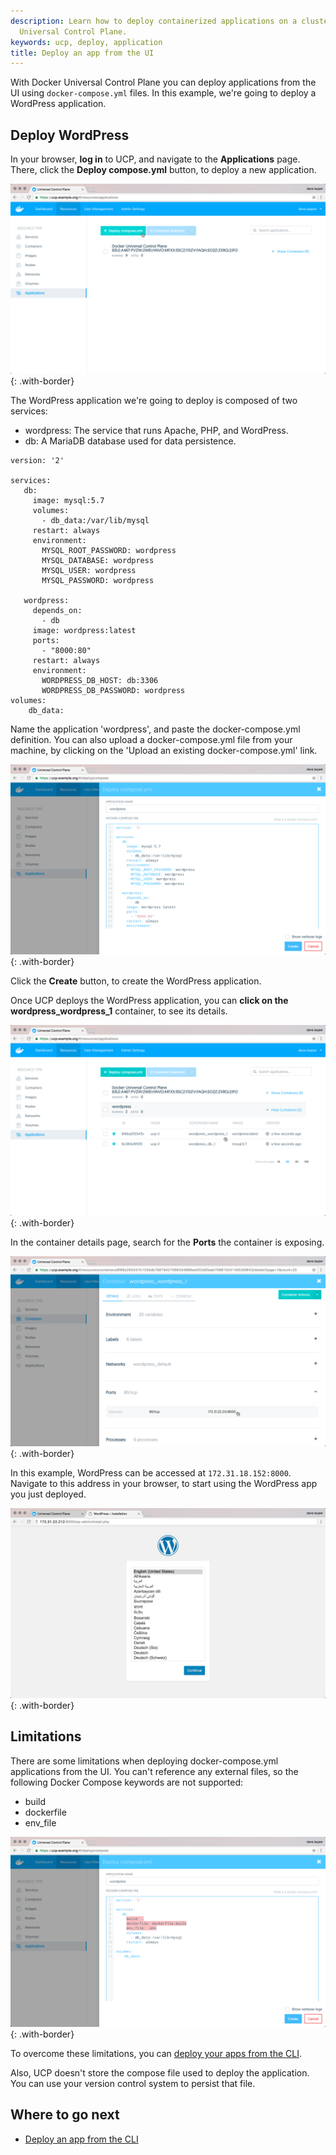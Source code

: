 ```yaml
---
description: Learn how to deploy containerized applications on a cluster, with Docker
  Universal Control Plane.
keywords: ucp, deploy, application
title: Deploy an app from the UI
---
```


With Docker Universal Control Plane you can deploy applications from the
UI using `docker-compose.yml` files. In this example, we're going to deploy a
WordPress application.

## Deploy WordPress

In your browser, **log in** to UCP, and navigate to the **Applications** page.
There, click the **Deploy compose.yml** button, to deploy a new application.

![](../images/deploy-app-ui-1.png){: .with-border}

The WordPress application we're going to deploy is composed of two services:

* wordpress: The service that runs Apache, PHP, and WordPress.
* db: A MariaDB database used for data persistence.

```none
version: '2'

services:
   db:
     image: mysql:5.7
     volumes:
       - db_data:/var/lib/mysql
     restart: always
     environment:
       MYSQL_ROOT_PASSWORD: wordpress
       MYSQL_DATABASE: wordpress
       MYSQL_USER: wordpress
       MYSQL_PASSWORD: wordpress

   wordpress:
     depends_on:
       - db
     image: wordpress:latest
     ports:
       - "8000:80"
     restart: always
     environment:
       WORDPRESS_DB_HOST: db:3306
       WORDPRESS_DB_PASSWORD: wordpress
volumes:
    db_data:
```

Name the application 'wordpress', and paste the docker-compose.yml definition.
You can also upload a docker-compose.yml file from your machine, by clicking on
the 'Upload an existing docker-compose.yml' link.

![](../images/deploy-app-ui-2.png){: .with-border}

Click the **Create** button, to create the WordPress application.

Once UCP deploys the WordPress application, you can
**click on the wordpress_wordpress_1** container, to see its details.

![](../images/deploy-app-ui-3.png){: .with-border}

In the container details page, search for the **Ports** the container is
exposing.

![](../images/deploy-app-ui-4.png){: .with-border}

In this example, WordPress can be accessed at `172.31.18.152:8000`.
Navigate to this address in your browser, to start using the WordPress app you
just deployed.

![](../images/deploy-app-ui-5.png){: .with-border}


## Limitations

There are some limitations when deploying docker-compose.yml applications from
the UI. You can't reference any external files, so the following Docker
Compose keywords are not supported:

* build
* dockerfile
* env_file

![](../images/deploy-app-ui-6.png){: .with-border}

To overcome these limitations, you can
[deploy your apps from the CLI](deploy-app-cli.md).

Also, UCP doesn't store the compose file used to deploy the application. You can
use your version control system to persist that file.

## Where to go next

* [Deploy an app from the CLI](deploy-app-cli.md)
